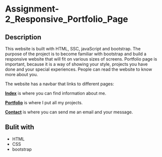 # Assignment-2_Responsive_Portfolio_Page

## Description
This website is built with HTML, SSC, javaScript and bootstrap. The purpose of the project is to become familiar with bootstrap and build a responsive website that will fit on various sizes of screens. Portfolio page is important, because it is a way of showing your style, projects you have done and your special experiences. People can read the website to know more about you.

The website has a navbar that links to different pages:

**[Index](index.html)** is where you can find information about me.

**[Portfolio](Portfolio.html)** is where I put all my projects.

**[Contact](contact.html)** is where you can send me an email and your message.

## Bulit with
* HTML
* CSS
* bootstrap
